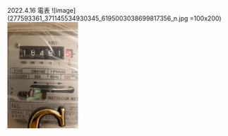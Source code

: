2022.4.16 電表
![image](277593361_371145534930345_6195003038699817356_n.jpg =100x200)
<img src="277593361_371145534930345_6195003038699817356_n.jpg" height="240px" width="160px" />
